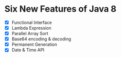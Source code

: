 # Six New Features of Java 8 

- [x] Functional Interface
- [x] Lambda Expression
- [x] Parallel Array Sort
- [x] Base64 encoding & decoding
- [x] Permanent Generation
- [x] Date & Time API